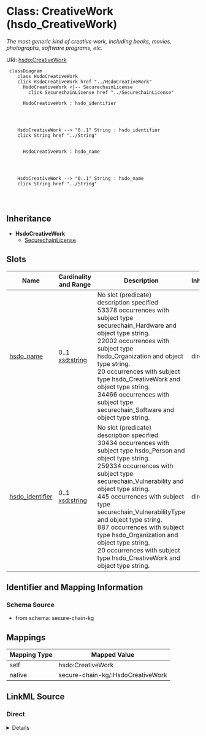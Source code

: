 

# Class: CreativeWork (hsdo_CreativeWork)


_The most generic kind of creative work, including books, movies, photographs, software programs, etc._





URI: [hsdo:CreativeWork](http://schema.org/CreativeWork)






```mermaid
 classDiagram
    class HsdoCreativeWork
    click HsdoCreativeWork href "../HsdoCreativeWork"
      HsdoCreativeWork <|-- SecurechainLicense
        click SecurechainLicense href "../SecurechainLicense"
      
      HsdoCreativeWork : hsdo_identifier
        
          
    
    
    HsdoCreativeWork --> "0..1" String : hsdo_identifier
    click String href "../String"

        
      HsdoCreativeWork : hsdo_name
        
          
    
    
    HsdoCreativeWork --> "0..1" String : hsdo_name
    click String href "../String"

        
      
```





## Inheritance
* **HsdoCreativeWork**
    * [SecurechainLicense](../classes/SecurechainLicense.md)



## Slots

| Name | Cardinality and Range | Description | Inheritance |
| ---  | --- | --- | --- |
| [hsdo_name](../slots/hsdo_name.md) | 0..1 <br/> [xsd:string](xsd:string) | No slot (predicate) description specified <br/> 53378 occurrences with subject type securechain_Hardware and object type string.<br/>22002 occurrences with subject type hsdo_Organization and object type string.<br/>20 occurrences with subject type hsdo_CreativeWork and object type string.<br/>34466 occurrences with subject type securechain_Software and object type string. | direct |
| [hsdo_identifier](../slots/hsdo_identifier.md) | 0..1 <br/> [xsd:string](xsd:string) | No slot (predicate) description specified <br/> 30434 occurrences with subject type hsdo_Person and object type string.<br/>259334 occurrences with subject type securechain_Vulnerability and object type string.<br/>445 occurrences with subject type securechain_VulnerabilityType and object type string.<br/>887 occurrences with subject type hsdo_Organization and object type string.<br/>20 occurrences with subject type hsdo_CreativeWork and object type string. | direct |









## Identifier and Mapping Information







### Schema Source


* from schema: secure-chain-kg




## Mappings

| Mapping Type | Mapped Value |
| ---  | ---  |
| self | hsdo:CreativeWork |
| native | secure-chain-kg/:HsdoCreativeWork |







## LinkML Source

<!-- TODO: investigate https://stackoverflow.com/questions/37606292/how-to-create-tabbed-code-blocks-in-mkdocs-or-sphinx -->

### Direct

<details>
```yaml
name: hsdo_CreativeWork
conforms_to: No schema conformance document specified
description: The most generic kind of creative work, including books, movies, photographs,
  software programs, etc.
title: CreativeWork
notes:
- Class with 20 occurrences.
from_schema: secure-chain-kg
rank: 1000
slots:
- hsdo_name
- hsdo_identifier
class_uri: hsdo:CreativeWork

```
</details>

### Induced

<details>
```yaml
name: hsdo_CreativeWork
conforms_to: No schema conformance document specified
description: The most generic kind of creative work, including books, movies, photographs,
  software programs, etc.
title: CreativeWork
notes:
- Class with 20 occurrences.
from_schema: secure-chain-kg
rank: 1000
attributes:
  hsdo_name:
    name: hsdo_name
    description: No slot (predicate) description specified
    comments:
    - 53378 occurrences with subject type securechain_Hardware and object type string.
    - 22002 occurrences with subject type hsdo_Organization and object type string.
    - 20 occurrences with subject type hsdo_CreativeWork and object type string.
    - 34466 occurrences with subject type securechain_Software and object type string.
    examples:
    - description: securechain_Hardware → string
      object:
        example_object: '-'
        example_object_type: string
        example_predicate: hsdo:name
        example_subject: securechain:Hardware/-
        example_subject_type: securechain_Hardware
    - description: hsdo_Organization → string
      object:
        example_object: '%240.99_kindle_books_project'
        example_object_type: string
        example_predicate: hsdo:name
        example_subject: schema:Organization/%25240.99_kindle_books_project
        example_subject_type: hsdo_Organization
    - description: hsdo_CreativeWork → string
      object:
        example_object: Permission to use, copy, modify, and/or distribute this software
          for any
        example_object_type: string
        example_predicate: hsdo:name
        example_subject: securechain:License/0bsd
        example_subject_type: hsdo_CreativeWork
    - description: securechain_Software → string
      object:
        example_object: ''
        example_object_type: string
        example_predicate: hsdo:name
        example_subject: securechain:Software/
        example_subject_type: securechain_Software
    from_schema: secure-chain-kg
    rank: 1000
    slot_uri: hsdo:name
    alias: hsdo_name
    owner: hsdo_CreativeWork
    domain_of:
    - hsdo_CreativeWork
    - hsdo_Organization
    - securechain_Hardware
    - securechain_Software
    range: string
  hsdo_identifier:
    name: hsdo_identifier
    description: No slot (predicate) description specified
    comments:
    - 30434 occurrences with subject type hsdo_Person and object type string.
    - 259334 occurrences with subject type securechain_Vulnerability and object type
      string.
    - 445 occurrences with subject type securechain_VulnerabilityType and object type
      string.
    - 887 occurrences with subject type hsdo_Organization and object type string.
    - 20 occurrences with subject type hsdo_CreativeWork and object type string.
    examples:
    - description: hsdo_Person → string
      object:
        example_object: 0----0
        example_object_type: string
        example_predicate: hsdo:identifier
        example_subject: schema:Person/0----0
        example_subject_type: hsdo_Person
    - description: securechain_Vulnerability → string
      object:
        example_object: CVE-1999-0043
        example_object_type: string
        example_predicate: hsdo:identifier
        example_subject: securechain:Vulnerability/CVE-1999-0043
        example_subject_type: securechain_Vulnerability
    - description: securechain_VulnerabilityType → string
      object:
        example_object: CWE-1
        example_object_type: string
        example_predicate: hsdo:identifier
        example_subject: securechain:VulnerabilityType/CWE-1
        example_subject_type: securechain_VulnerabilityType
    - description: hsdo_Organization → string
      object:
        example_object: Q2150861
        example_object_type: string
        example_predicate: hsdo:identifier
        example_subject: schema:Organization/1Password
        example_subject_type: hsdo_Organization
    - description: hsdo_CreativeWork → string
      object:
        example_object: 0bsd
        example_object_type: string
        example_predicate: hsdo:identifier
        example_subject: securechain:License/0bsd
        example_subject_type: hsdo_CreativeWork
    from_schema: secure-chain-kg
    rank: 1000
    slot_uri: hsdo:identifier
    alias: hsdo_identifier
    owner: hsdo_CreativeWork
    domain_of:
    - hsdo_CreativeWork
    - hsdo_Organization
    - hsdo_Person
    - securechain_Vulnerability
    - securechain_VulnerabilityType
    range: string
class_uri: hsdo:CreativeWork

```
</details>
